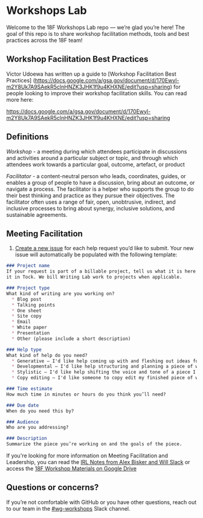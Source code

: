 # Workshops Lab

Welcome to the 18F Workshops Lab repo — we’re glad you’re here! The goal of this repo is to share workshop facilitation methods, tools and best practices across the 18F team!

## Workshop Facilitation Best Practices

Victor Udoewa has written up a guide to [Workshop Facilitation Best Practices] (https://docs.google.com/a/gsa.gov/document/d/170Ewyl-m2Y8Uk7A9SAekR5clnHNZK3JHK1f9u4KHXNE/edit?usp=sharing) for people looking to improve their workshop facilitation skills. You can read more here:

https://docs.google.com/a/gsa.gov/document/d/170Ewyl-m2Y8Uk7A9SAekR5clnHNZK3JHK1f9u4KHXNE/edit?usp=sharing

## Definitions

*Workshop* - a meeting during which attendees participate in discussions and activities around a particular subject or topic, and through which attendees work towards a particular goal, outcome, artefact, or product

*Facilitator* - a content-neutral person who leads, coordinates, guides, or enables a group of people to have a discussion, bring about an outcome, or navigate a process. The facilitator is a helper who supports the group to do their best thinking and practice as they pursue their objectives. The facilitator often uses a range of fair, open, unobtrusive, indirect, and inclusive processes to bring about synergy, inclusive solutions, and sustainable agreements.

## Meeting Facilitation

1. [Create a new issue](https://github.com/18F/writing-lab/issues/new) for each help request you’d like to submit. Your new issue will automatically be populated with the following template:

  ``` markdown
  ### Project name
  If your request is part of a billable project, tell us what it is here and how to code
  it in Tock. We bill Writing Lab work to projects when applicable.

  ### Project type
  What kind of writing are you working on?
    * Blog post
    * Talking points
    * One sheet
    * Site copy
    * Email
    * White paper
    * Presentation
    * Other (please include a short description)

  ### Help type
  What kind of help do you need?
    * Generative — I'd like help coming up with and fleshing out ideas for a piece of writing.
    * Developmental — I'd like help structuring and planning a piece of writing.
    * Stylistic — I'd like help shifting the voice and tone of a piece I've already written.
    * Copy editing — I'd like someone to copy edit my finished piece of writing.

  ### Time estimate
  How much time in minutes or hours do you think you’ll need?

  ### Due date
  When do you need this by?

  ### Audience
  Who are you addressing?

  ### Description
  Summarize the piece you’re working on and the goals of the piece.
  ```
If you're looking for more information on Meeting Facilitation and Leadership, you can read the [IRL Notes from Alex Bisker and Will Slack](https://pages.18f.gov/content-guide/) or access the [18F Workshop Materials on Google Drive](https://drive.google.com/drive/folders/0B5GqxshfZoAVMnlUR2prZHg2d2s?usp=sharing)

## Questions or concerns?

If you’re not comfortable with GitHub or you have other questions, reach out to our team in the [#wg-workshops](https://18f.slack.com/archives/wg-workshops) Slack channel.
